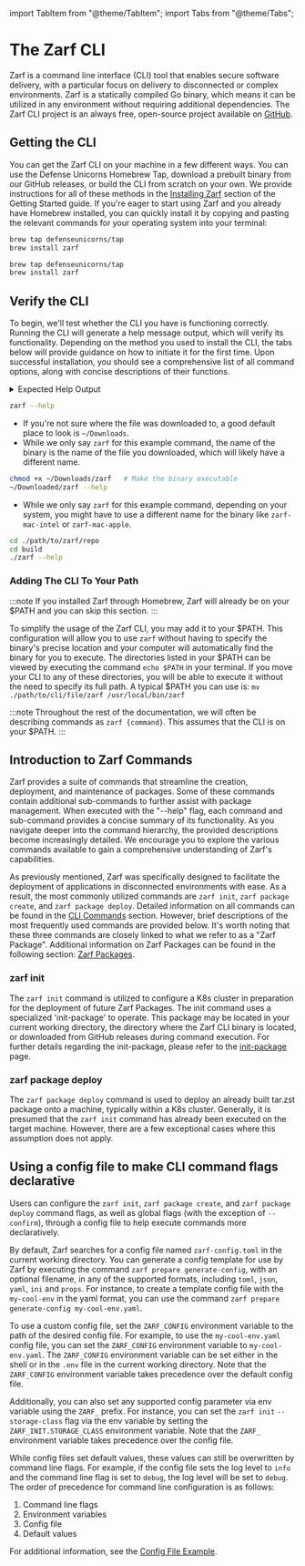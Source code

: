 import TabItem from "@theme/TabItem";
import Tabs from "@theme/Tabs";

# The Zarf CLI

<!-- TODO: @JPERRY This text seems a bit short, What else can we be saying here? -->
<!-- TODO: @JPERRY Is mentioning Cobra actually useful here? -->
<!-- TODO: @JPERRY Should I mention the OS and arch when talking about statically built binaries? -->

Zarf is a command line interface (CLI) tool that enables secure software delivery, with a particular focus on delivery to disconnected or complex environments. Zarf is a statically compiled Go binary, which means it can be utilized in any environment without requiring additional dependencies. The Zarf CLI project is an always free, open-source project available on [GitHub](https://github.com/defenseunicorns/zarf).

## Getting the CLI

<!-- TODO: @JPERRY Is it better to link to 'Installing Zarf' or should we repeat the information here? (check w/ Madeline) -->
<!-- TODO: @JPERRY Make sure the 'Installing Zarf' section if fully up to date with all the installation methods -->

You can get the Zarf CLI on your machine in a few different ways. You can use the Defense Unicorns Homebrew Tap, download a prebuilt binary from our GitHub releases, or build the CLI from scratch on your own. We provide instructions for all of these methods in the [Installing Zarf](../1-getting-started/index.md#installing-zarf) section of the Getting Started guide. If you're eager to start using Zarf and you already have Homebrew installed, you can quickly install it by copying and pasting the relevant commands for your operating system into your terminal:

<!-- NOTE: The empty line after the '<TabItem ...>' lines are important for the rendering... -->
<Tabs>
<TabItem value="macOS" label="macOS" default>

```bash
brew tap defenseunicorns/tap
brew install zarf
```

</TabItem>

<TabItem value="Linux" label="Linux">

```bash
brew tap defenseunicorns/tap
brew install zarf
```

</TabItem>
</Tabs>

## Verify the CLI

<!-- TODO: @JPERRY A lot of this stuff could (and probably should) go in the 'Installing Zarf' section -->

To begin, we'll test whether the CLI you have is functioning correctly. Running the CLI will generate a help message output, which will verify its functionality. Depending on the method you used to install the CLI, the tabs below will provide guidance on how to initiate it for the first time. Upon successful installation, you should see a comprehensive list of all command options, along with concise descriptions of their functions.

<details><summary>Expected Help Output</summary>
<p>
The output of the help command should look <b>something</b> like this (CLI flags will also appear at the end of the output):

```text
Zarf eliminates the complexity of air gap software delivery for Kubernetes clusters and cloud native workloads
using a declarative packaging strategy to support DevSecOps in offline and semi-connected environments.

Usage:
  zarf [COMMAND]|[ZARF-PACKAGE]|[ZARF-YAML] [flags]
  zarf [command]

Available Commands:
  completion        Generate the autocompletion script for the specified shell
  connect           Access services or pods deployed in the cluster
  destroy           Tear it all down, we'll miss you Zarf...
  help              Help about any command
  init              Prepares a k8s cluster for the deployment of Zarf packages
  package           Zarf package commands for creating, deploying, and inspecting packages
  prepare           Tools to help prepare assets for packaging
  tools             Collection of additional tools to make airgap easier
  version           Displays the version of the Zarf binary
```

</p>
</details>

<Tabs>
<TabItem value="homebrew" label="Installed via Homebrew" default>

```bash
zarf --help
```

</TabItem>

<TabItem value="custom-install" label="Downloaded from Github">

- If you're not sure where the file was downloaded to, a good default place to look is `~/Downloads`.
- While we only say `zarf` for this example command, the name of the binary is the name of the file you downloaded, which will likely have a different name.

```bash
chmod +x ~/Downloads/zarf   # Make the binary executable
~/Downloaded/zarf --help
```

</TabItem>

<TabItem value="manually-built" label="Manually Built">

- While we only say `zarf` for this example command, depending on your system, you might have to use a different name for the binary like `zarf-mac-intel` or `zarf-mac-apple`.

```bash
cd ./path/to/zarf/repo
cd build
./zarf --help
```

</TabItem>

</Tabs>

### Adding The CLI To Your Path

:::note
If you installed Zarf through Homebrew, Zarf will already be on your $PATH and you can skip this section.
:::

To simplify the usage of the Zarf CLI, you may add it to your $PATH. This configuration will allow you to use `zarf` without having to specify the binary's precise location and your computer will automatically find the binary for you to execute. The directories listed in your $PATH can be viewed by executing the command `echo $PATH` in your terminal. If you move your CLI to any of these directories, you will be able to execute it without the need to specify its full path. A typical $PATH you can use is: `mv ./path/to/cli/file/zarf /usr/local/bin/zarf`

:::note
Throughout the rest of the documentation, we will often be describing commands as `zarf {command}`. This assumes that the CLI is on your $PATH.
:::

## Introduction to Zarf Commands

Zarf provides a suite of commands that streamline the creation, deployment, and maintenance of packages. Some of these commands contain additional sub-commands to further assist with package management. When executed with the "--help" flag, each command and sub-command provides a concise summary of its functionality. As you navigate deeper into the command hierarchy, the provided descriptions become increasingly detailed. We encourage you to explore the various commands available to gain a comprehensive understanding of Zarf's capabilities.

As previously mentioned, Zarf was specifically designed to facilitate the deployment of applications in disconnected environments with ease. As a result, the most commonly utilized commands are `zarf init`, `zarf package create`, and `zarf package deploy`. Detailed information on all commands can be found in the [CLI Commands](./100-cli-commands/zarf.md) section. However, brief descriptions of the most frequently used commands are provided below. It's worth noting that these three commands are closely linked to what we refer to as a "Zarf Package". Additional information on Zarf Packages can be found in the following section: [Zarf Packages](../3-create-a-zarf-package/1-zarf-packages.md).

### zarf init

<!-- TODO: Find a good place to talk about what the init command is actually doing (there's a lot of special magic sauce going on with that command) -->

The `zarf init` command is utilized to configure a K8s cluster in preparation for the deployment of future Zarf Packages. The init command uses a specialized 'init-package' to operate. This package may be located in your current working directory, the directory where the Zarf CLI binary is located, or downloaded from GitHub releases during command execution. For further details regarding the init-package, please refer to the [init-package](../3-create-a-zarf-package/3-zarf-init-package.md) page.

### zarf package deploy

<!-- The most common use case (like 99.9% of the time) is deploying onto a k8s cluster.. but that doesn't HAVE to be the case.. How do I write the docs for this then? -->
<!-- TODO: Write some docs (or redirect to other docs) describing when you would be able to do a `zarf package deploy` before a `zarf init` -->

The `zarf package deploy` command is used to deploy an already built tar.zst package onto a machine, typically within a K8s cluster. Generally, it is presumed that the `zarf init` command has already been executed on the target machine. However, there are a few exceptional cases where this assumption does not apply.

## Using a config file to make CLI command flags declarative

Users can configure the `zarf init`, `zarf package create`, and `zarf package deploy` command flags, as well as global flags (with the exception of `--confirm`), through a config file to help execute commands more declaratively.

By default, Zarf searches for a config file named `zarf-config.toml` in the current working directory. You can generate a config template for use by Zarf by executing the command `zarf prepare generate-config`, with an optional filename, in any of the supported formats, including `toml`, `json`, `yaml`, `ini` and `props`. For instance, to create a template config file with the `my-cool-env` in the yaml format, you can use the command `zarf prepare generate-config my-cool-env.yaml`.

To use a custom config file, set the `ZARF_CONFIG` environment variable to the path of the desired config file. For example, to use the `my-cool-env.yaml` config file, you can set the `ZARF_CONFIG` environment variable to `my-cool-env.yaml`. The `ZARF_CONFIG` environment variable can be set either in the shell or in the `.env` file in the current working directory. Note that the `ZARF_CONFIG` environment variable takes precedence over the default config file.

Additionally, you can also set any supported config parameter via env variable using the `ZARF_` prefix. For instance, you can set the `zarf init` `--storage-class` flag via the env variable by setting the `ZARF_INIT.STORAGE_CLASS` environment variable. Note that the `ZARF_` environment variable takes precedence over the config file.

While config files set default values, these values can still be overwritten by command line flags. For example, if the config file sets the log level to `info` and the command line flag is set to `debug`, the log level will be set to `debug`. The order of precedence for command line configuration is as follows:

1. Command line flags
2. Environment variables
3. Config file
4. Default values

For additional information, see the [Config File Example](../../examples/config-file/README.md).
